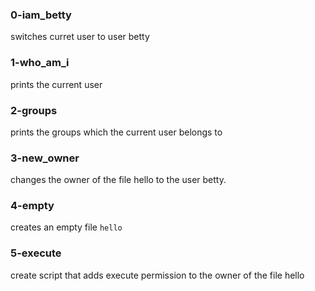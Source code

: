 ### 0-iam_betty
switches curret user to user betty

### 1-who_am_i
prints the current user

### 2-groups
prints the groups which the current user belongs to

### 3-new_owner
changes the owner of the file hello to the user betty.

### 4-empty
creates an empty file `hello`

### 5-execute
create  script that adds execute permission to the owner of the file hello
